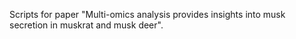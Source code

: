 Scripts for paper "Multi-omics analysis provides insights into musk secretion in muskrat and musk deer".
